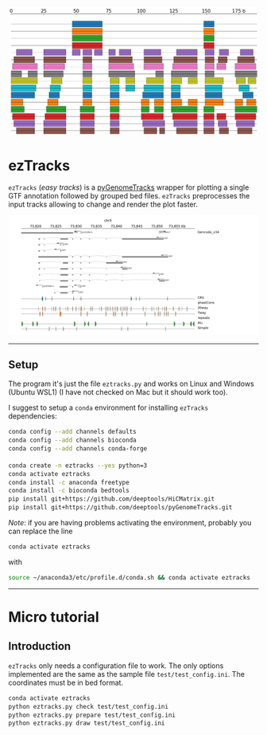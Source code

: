 ![logo](logo.png)
# ezTracks
`ezTracks` (*easy tracks*) is a [pyGenomeTracks](https://github.com/deeptools/pyGenomeTracks) wrapper for plotting a single GTF annotation followed by grouped bed files. `ezTracks` preprocesses the input tracks allowing to change and render the plot faster.

![output plot](test_output/my_tracks.png)

---
## Setup
The program it's just the file `eztracks.py` and works on Linux and Windows (Ubuntu WSL1) (I have not checked on Mac but it should work too). 

I suggest to setup a `conda` environment for installing `ezTracks` dependencies:

```bash
conda config --add channels defaults
conda config --add channels bioconda
conda config --add channels conda-forge

conda create -n eztracks --yes python=3
conda activate eztracks
conda install -c anaconda freetype
conda install -c bioconda bedtools
pip install git+https://github.com/deeptools/HiCMatrix.git
pip install git+https://github.com/deeptools/pyGenomeTracks.git
```

*Note*: if you are having problems activating the environment, probably you can replace the line 
```bash
conda activate eztracks
````
with
```bash
source ~/anaconda3/etc/profile.d/conda.sh && conda activate eztracks
```

---
# Micro tutorial
## Introduction
`ezTracks` only needs a configuration file to work. The only options implemented are the same as the sample file `test/test_config.ini`. The coordinates must be in bed format.

```bash
conda activate eztracks
python eztracks.py check test/test_config.ini
python eztracks.py prepare test/test_config.ini
python eztracks.py draw test/test_config.ini
```
